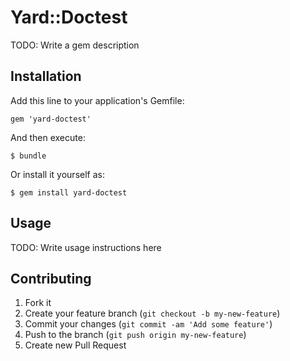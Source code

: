 # Yard::Doctest

TODO: Write a gem description

## Installation

Add this line to your application's Gemfile:

    gem 'yard-doctest'

And then execute:

    $ bundle

Or install it yourself as:

    $ gem install yard-doctest

## Usage

TODO: Write usage instructions here

## Contributing

1. Fork it
2. Create your feature branch (`git checkout -b my-new-feature`)
3. Commit your changes (`git commit -am 'Add some feature'`)
4. Push to the branch (`git push origin my-new-feature`)
5. Create new Pull Request
